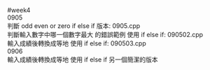 #week4    
0905   
判斷 odd even or zero  if else if 版本: 0905.cpp   
判斷輸入數字中哪一個數字最大 的錯誤範例 使用 if else if: 090502.cpp   
輸入成績後轉換成等地 使用 if else if: 090503.cpp   
0906   
輸入成績後轉換成等地 使用 if else if 另一個簡潔的版本  

